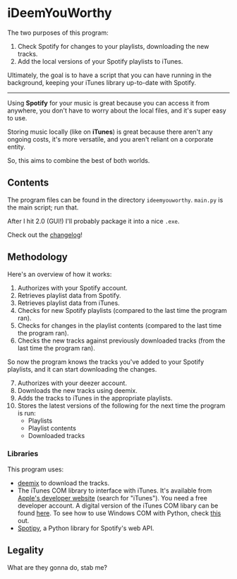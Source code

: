 # iDeemYouWorthy

The two purposes of this program:

 1. Check Spotify for changes to your playlists, downloading the new tracks.
 2. Add the local versions of your Spotify playlists to iTunes.
 
Ultimately, the goal is to have a script that you can have running in the background, keeping your iTunes library up-to-date with Spotify.

___

Using **Spotify** for your music is great because you can access it from anywhere, you don't have to worry about the local files, and it's super easy to use.

Storing music locally (like on **iTunes**) is great because there aren't any ongoing costs, it's more versatile, and you aren't reliant on a corporate entity.

So, this aims to combine the best of both worlds.


## Contents

The program files can be found in the directory `ideemyouworthy`. `main.py` is the main script; run that.

After I hit 2.0 (GUI!) I'll probably package it into a nice `.exe`.

Check out the [changelog](CHANGELOG.md)!


## Methodology

Here's an overview of how it works:

1. Authorizes with your Spotify account.
2. Retrieves playlist data from Spotify.
3. Retrieves playlist data from iTunes.
4. Checks for new Spotify playlists (compared to the last time the program ran).
5. Checks for changes in the playlist contents (compared to the last time the program ran).
6. Checks the new tracks against previously downloaded tracks (from the last time the program ran).

So now the program knows the tracks you've added to your Spotify playlists, and it can start downloading the changes.

7. Authorizes with your deezer account.
8. Downloads the new tracks using deemix.
9. Adds the tracks to iTunes in the appropriate playlists.
10. Stores the latest versions of the following for the next time the program is run:
      - Playlists
	  - Playlist contents
	  - Downloaded tracks

### Libraries

This program uses:

 - [deemix](https://old.reddit.com/r/deemix) to download the tracks.
 - The iTunes COM library to interface with iTunes. It's available from [Apple's developer website](https://developer.apple.com/download/more/) (search for "iTunes"). You need a free developer account. A digital version of the iTunes COM libary can be found [here](http://www.joshkunz.com/iTunesControl/). To see how to use Windows COM with Python, check [this](https://code.activestate.com/recipes/498241-scripting-itunes-for-windows-with-python/) out.
 - [Spotipy](https://spotipy.readthedocs.io/en/2.12.0/), a Python library for Spotify's web API.


## Legality

What are they gonna do, stab me?